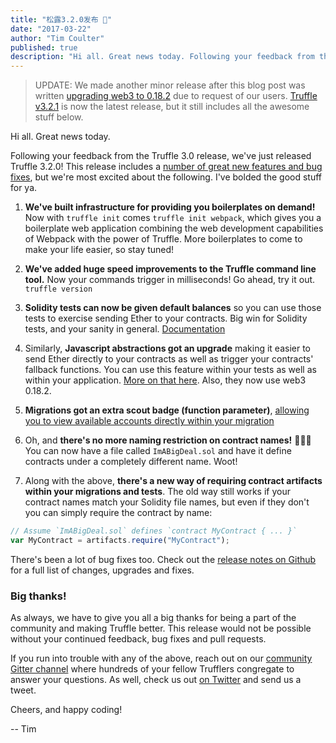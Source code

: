 ```yaml
---
title: "松露3.2.0发布 🎉"
date: "2017-03-22"
author: "Tim Coulter"
published: true
description: "Hi all. Great news today. Following your feedback from the Truffle 3.0 release, we've just released Truffle 3.2.0! This release includes a number of great new features and bug fixes, but we're most excited about the following. I've bolded the good stuff for ya."
---
```


> UPDATE: We made another minor release after this blog post was written [upgrading web3 to 0.18.2](https://github.com/trufflesuite/truffle/releases/tag/v3.2.1) due to request of our users. 
> [Truffle v3.2.1](https://github.com/trufflesuite/truffle/releases/tag/v3.2.1) is now the latest release, but it still includes all the awesome stuff below.

Hi all. Great news today.

Following your feedback from the Truffle 3.0 release, we've just released Truffle 3.2.0! This release includes a [number of great new features and bug fixes](https://github.com/trufflesuite/truffle/releases/tag/3.2.0), but we're most excited about the following. I've bolded the good stuff for ya.

1. **We've built infrastructure for providing you boilerplates on demand!** Now with `truffle init` comes `truffle init webpack`, which gives you a boilerplate web application combining the web development capabilities of Webpack with the power of Truffle. More boilerplates to come to make your life easier, so stay tuned!

2. **We've added huge speed improvements to the Truffle command line tool.** Now your commands trigger in milliseconds! Go ahead, try it out. `truffle version`

3. **Solidity tests can now be given default balances** so you can use those tests to exercise sending Ether to your contracts. Big win for Solidity tests, and your sanity in general. [Documentation](/docs/getting_started/solidity-tests#testing-ether-transactions)

4. Similarly, **Javascript abstractions got an upgrade** making it easier to send Ether directly to your contracts as well as trigger your contracts' fallback functions. You can use this feature within your tests as well as within your application. [More on that here](/docs/getting_started/contracts#sending-ether-to-a-contract). Also, they now use web3 0.18.2.

5. **Migrations got an extra scout badge (function parameter)**, [allowing you to view available accounts directly within your migration](/docs/getting_started/migrations#available-accounts)

6. Oh, and **there's no more naming restriction on contract names!** 🎉🎉🎉 You can now have a file called `ImABigDeal.sol` and have it define contracts under a completely different name. Woot!

7. Along with the above, **there's a new way of requiring contract artifacts within your migrations and tests**. The old way still works if your contract names match your Solidity file names, but even if they don't you can simply require the contract by name:

```javascript
// Assume `ImABigDeal.sol` defines `contract MyContract { ... }`
var MyContract = artifacts.require("MyContract");
```

There's been a lot of bug fixes too. Check out the [release notes on Github](https://github.com/trufflesuite/truffle/releases/tag/3.2.0) for a full list of changes, upgrades and fixes.

### Big thanks!

As always, we have to give you all a big thanks for being a part of the community and making Truffle better. This release would not be possible without your continued feedback, bug fixes and pull requests.

If you run into trouble with any of the above, reach out on our [community Gitter channel](http://gitter.im/ConsenSys/truffle) where hundreds of your fellow Trufflers congregate to answer your questions. As well, check us out [on Twitter](https://twitter.com/trufflesuite) and send us a tweet.

Cheers, and happy coding!

-- Tim

